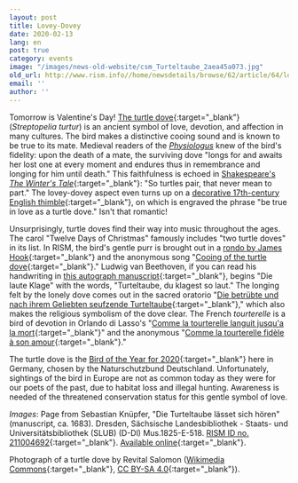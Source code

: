 ```yaml
---
layout: post
title: Lovey-Dovey
date: 2020-02-13
lang: en
post: true
category: events
image: "/images/news-old-website/csm_Turteltaube_2aea45a073.jpg"
old_url: http://www.rism.info//home/newsdetails/browse/62/article/64/lovey-dovey.html
email: ''
author: ''
---
```



Tomorrow is Valentine's Day! [The turtle dove](https://ebird.org/species/eutdov){:target="_blank"} (_Streptopelia turtur_) is an ancient symbol of love, devotion, and affection in many cultures. The bird makes a distinctive cooing sound and is known to be true to its mate. Medieval readers of the [_Physiologus_](https://books.google.de/books?id=iBSDddO-9PoC&lpg=PA416&dq=turtle%2520dove&hl=de&pg=PA416#v=onepage&q&f=false) knew of the bird's fidelity: upon the death of a mate, the surviving dove "longs for and awaits her lost one at every moment and endures thus in remembrance and longing for him until death." This faithfulness is echoed in [Shakespeare's _The Winter's Tale_](https://www.operationturtledove.org/turtle-doves/turtle-doves-in-culture/){:target="_blank"}: "So turtles pair, that never mean to part." The lovey-dovey aspect even turns up on a [decorative 17th-century English thimble](https://www.shakespeare.org.uk/explore-shakespeare/blogs/shakespeare-100-objects-thimble/){:target="_blank"}, on which is engraved the phrase "be true in love as a turtle dove." Isn't that romantic!

Unsurprisingly, turtle doves find their way into music throughout the ages. The carol "Twelve Days of Christmas" famously includes "two turtle doves" in its list. In RISM, the bird's gentle purr is brought out in a [rondo by James Hook](https://opac.rism.info/search?id=990031234&View=rism&Language=en){:target="_blank"} and the anonymous song "[Cooing of the turtle dove](https://opac.rism.info/search?id=800070848&View=rism&Language=en){:target="_blank"}." Ludwig van Beethoven, if you can read his handwriting in [this autograph manuscript](https://opac.rism.info/search?id=464000291&View=rism&Language=en){:target="_blank"}, begins "Die laute Klage" with the words, "Turteltaube, du klagest so laut." The longing felt by the lonely dove comes out in the sacred oratorio "[Die betrübte und nach ihrem Geliebten seufzende Turteltaube](https://opac.rism.info/search?id=455020636&View=rism&Language=en){:target="_blank"}," which also makes the religious symbolism of the dove clear. The French _tourterelle_ is a bird of devotion in Orlando di Lasso's "[Comme la tourterelle languit jusqu'a la mort](https://opac.rism.info/search?View=rism&q=lasso+comme+tourterelle&Language=en){:target="_blank"}" and the anonymous "[Comme la tourterelle fidèle à son amour](https://opac.rism.info/search?id=400187746&View=rism&Language=en){:target="_blank"}."

The turtle dove is the [Bird of the Year for 2020](https://www.nabu.de/tiere-und-pflanzen/aktionen-und-projekte/vogel-des-jahres/turteltaube/index.html){:target="_blank"} here in Germany, chosen by the Naturschutzbund Deutschland. Unfortunately, sightings of the bird in Europe are not as common today as they were for our poets of the past, due to habitat loss and illegal hunting. Awareness is needed of the threatened conservation status for this gentle symbol of love.


_Images_: Page from Sebastian Knüpfer, "Die Turteltaube lässet sich hören" (manuscript, ca. 1683). Dresden, Sächsische Landesbibliothek - Staats- und Universitätsbibliothek (SLUB) (D-Dl) Mus.1825-E-518. [RISM ID no. 211004692](https://opac.rism.info/search?id=211004692&View=rism&Language=en){:target="_blank"}. [Available online](https://sachsen.digital/werkansicht/dlf/87610/1/){:target="_blank"}.

Photograph of a turtle dove by Revital Salomon ([Wikimedia Commons](https://commons.wikimedia.org/wiki/File:European_turtle_dove.JPG){:target="_blank"}, [CC BY-SA 4.0](https://creativecommons.org/licenses/by-sa/4.0/deed.en){:target="_blank"}).
